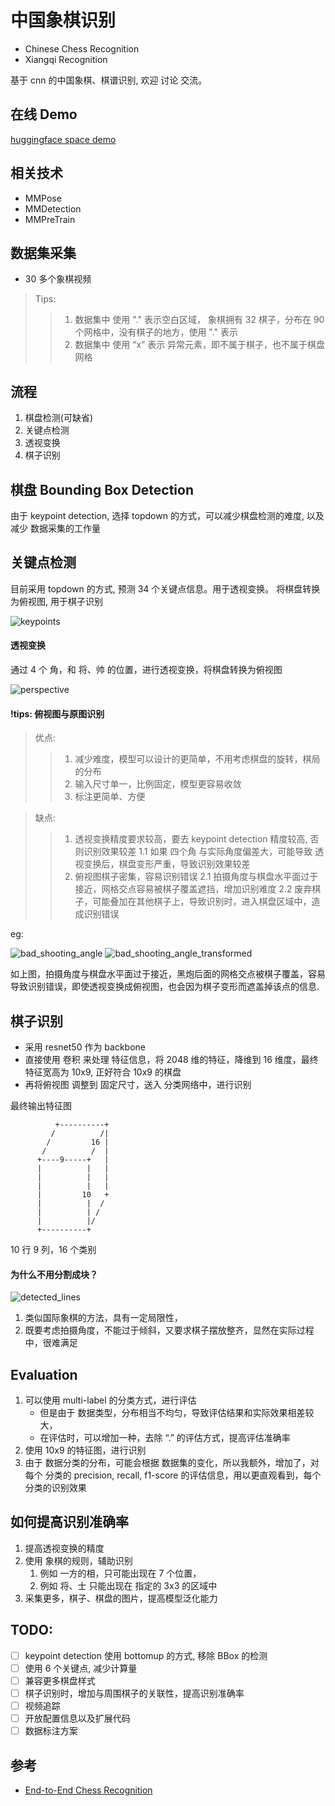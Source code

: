 # 中国象棋识别

- Chinese Chess Recognition 
- Xiangqi Recognition

基于 cnn 的中国象棋、棋谱识别, 欢迎 讨论 交流。
  

## 在线 Demo
[huggingface space demo](https://huggingface.co/spaces/yolo12138/Chinese_Chess_Recognition)


## 相关技术

- MMPose
- MMDetection
- MMPreTrain


## 数据集采集

- 30 多个象棋视频


> Tips: 
>> 1. 数据集中 使用 "." 表示空白区域， 象棋拥有 32 棋子，分布在 90 个网格中，没有棋子的地方，使用 "." 表示
>> 2. 数据集中 使用 “x” 表示 异常元素，即不属于棋子，也不属于棋盘网格


## 流程

1. 棋盘检测(可缺省)
2. 关键点检测
3. 透视变换
4. 棋子识别



## 棋盘 Bounding Box Detection

由于 keypoint detection, 选择 topdown 的方式，可以减少棋盘检测的难度, 以及减少 数据采集的工作量


## 关键点检测

目前采用 topdown 的方式, 预测 34 个关键点信息。用于透视变换。
将棋盘转换为俯视图, 用于棋子识别

![keypoints](assets/keypoints.png)


#### 透视变换

通过 4 个 角，和 将、帅 的位置，进行透视变换，将棋盘转换为俯视图

![perspective](assets/perspective.webp)


#### !tips: 俯视图与原图识别

> 优点:
>> 1. 减少难度，模型可以设计的更简单，不用考虑棋盘的旋转，棋局的分布
>> 2. 输入尺寸单一，比例固定，模型更容易收敛
>> 3. 标注更简单、方便

> 缺点:
>> 1. 透视变换精度要求较高，要去 keypoint detection 精度较高, 否则识别效果较差
    1.1 如果 四个角 与实际角度偏差大，可能导致 透视变换后，棋盘变形严重，导致识别效果较差
>> 2. 俯视图棋子密集，容易识别错误
    2.1 拍摄角度与棋盘水平面过于接近，网格交点容易被棋子覆盖遮挡，增加识别难度
    2.2 废弃棋子，可能叠加在其他棋子上，导致识别时，进入棋盘区域中，造成识别错误


eg: 

![bad_shooting_angle](assets/bad_shooting_angle2.jpg)
![bad_shooting_angle_transformed](assets/bad_shooting_angle2_transformed.png)


如上图，拍摄角度与棋盘水平面过于接近，黑炮后面的网格交点被棋子覆盖，容易导致识别错误，即使透视变换成俯视图，也会因为棋子变形而遮盖掉该点的信息.



## 棋子识别

- 采用 resnet50 作为 backbone
- 直接使用 卷积 来处理 特征信息，将 2048 维的特征，降维到 16 维度，最终特征宽高为 10x9, 正好符合 10x9 的棋盘
- 再将俯视图 调整到 固定尺寸，送入 分类网络中，进行识别


最终输出特征图
```
          +----------+
         /          /|
        /         16 |
       /          /  |
      +----9-----+   |
      |          |   |
      |          |   |
      |          |   |
      |         10   +
      |          |  /
      |          | /
      |          |/
      +----------+
```

10 行 9 列，16 个类别


#### 为什么不用分割成块？

![detected_lines](assets/detected_lines.png)

1. 类似国际象棋的方法，具有一定局限性，
2. 既要考虑拍摄角度，不能过于倾斜，又要求棋子摆放整齐，显然在实际过程中，很难满足

## Evaluation

1. 可以使用 multi-label 的分类方式，进行评估
   -  但是由于 数据类型，分布相当不均匀，导致评估结果和实际效果相差较大，
   -  在评估时，可以增加一种，去除 “.” 的评估方式，提高评估准确率
2. 使用 10x9 的特征图，进行识别
3. 由于 数据分类的分布，可能会根据 数据集的变化，所以我额外，增加了，对每个 分类的 precision, recall, f1-score 的评估信息，用以更直观看到，每个分类的识别效果


## 如何提高识别准确率

1. 提高透视变换的精度
2. 使用 象棋的规则，辅助识别
   1. 例如 一方的相，只可能出现在 7 个位置，
   2. 例如 将、士 只能出现在 指定的 3x3 的区域中
3. 采集更多，棋子、棋盘的图片，提高模型泛化能力


## TODO:

- [ ] keypoint detection 使用 bottomup 的方式, 移除 BBox 的检测
- [ ] 使用 6 个关键点, 减少计算量
- [ ] 兼容更多棋盘样式
- [ ] 棋子识别时，增加与周围棋子的关联性，提高识别准确率
- [ ] 视频追踪
- [ ] 开放配置信息以及扩展代码
- [ ] 数据标注方案

## 参考

- [End-to-End Chess Recognition](https://arxiv.org/html/2310.04086)


